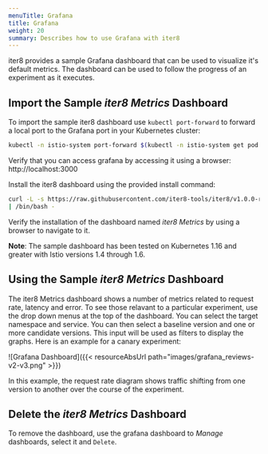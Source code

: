 ```yaml
---
menuTitle: Grafana
title: Grafana
weight: 20
summary: Describes how to use Grafana with iter8
---
```


iter8 provides a sample Grafana dashboard that can be used to visualize it's default metrics.
The dashboard can be used to follow the progress of an experiment as it executes.

## Import the Sample *iter8 Metrics* Dashboard

To import the sample iter8 dashboard use `kubectl port-forward` to forward a local port to the Grafana port in your Kubernetes cluster:

```bash
kubectl -n istio-system port-forward $(kubectl -n istio-system get pod -l app=grafana -o jsonpath='{.items[0].metadata.name}') 3000:3000
```

Verify that you can access grafana by accessing it using a browser: http://localhost:3000

Install the iter8 dashboard using the provided install command:

```bash
curl -L -s https://raw.githubusercontent.com/iter8-tools/iter8/v1.0.0-rc1/integrations/grafana/install_dashboard.sh \
| /bin/bash -
```

Verify the installation of the dashboard named *iter8 Metrics* by using a browser to navigate to it.

**Note**: The sample dashboard has been tested on Kubernetes 1.16 and greater with Istio versions 1.4 through 1.6.

## Using the Sample *iter8 Metrics* Dashboard

The iter8 Metrics dashboard shows a number of metrics related to request rate, latency and error.
To see those relavant to a particular experiment, use the drop down menus at the top of the dashboard.
You can select the target namespace and service.
You can then select a baseline version and one or more candidate versions.
This input will be used as filters to display the graphs. Here is an example for a canary experiment:

![Grafana Dashboard]({{< resourceAbsUrl path="images/grafana_reviews-v2-v3.png" >}})

In this example, the request rate diagram shows traffic shifting from one version to another over the course of the experiment.

## Delete the *iter8 Metrics* Dashboard

To remove the dashboard, use the grafana dashboard to *Manage* dashboards, select it and `Delete`.
